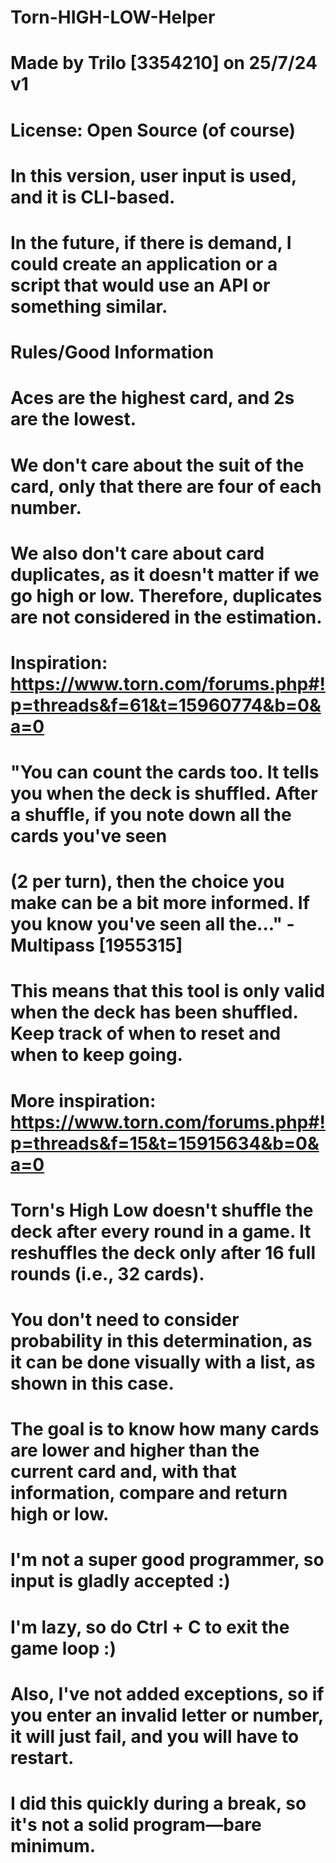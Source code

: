 # Torn-HIGH-LOW-Helper
# Made by Trilo [3354210] on 25/7/24 v1
# License: Open Source (of course)

# In this version, user input is used, and it is CLI-based.
# In the future, if there is demand, I could create an application or a script that would use an API or something similar.

# Rules/Good Information
# Aces are the highest card, and 2s are the lowest.
# We don't care about the suit of the card, only that there are four of each number.
# We also don't care about card duplicates, as it doesn't matter if we go high or low. Therefore, duplicates are not considered in the estimation.

# Inspiration: https://www.torn.com/forums.php#!p=threads&f=61&t=15960774&b=0&a=0
# "You can count the cards too. It tells you when the deck is shuffled. After a shuffle, if you note down all the cards you've seen 
# (2 per turn), then the choice you make can be a bit more informed. If you know you've seen all the..." - Multipass [1955315]
# This means that this tool is only valid when the deck has been shuffled. Keep track of when to reset and when to keep going.
# More inspiration: https://www.torn.com/forums.php#!p=threads&f=15&t=15915634&b=0&a=0
# Torn's High Low doesn't shuffle the deck after every round in a game. It reshuffles the deck only after 16 full rounds (i.e., 32 cards).

# You don't need to consider probability in this determination, as it can be done visually with a list, as shown in this case.
# The goal is to know how many cards are lower and higher than the current card and, with that information, compare and return high or low.

# I'm not a super good programmer, so input is gladly accepted :)
# I'm lazy, so do Ctrl + C to exit the game loop :)
# Also, I've not added exceptions, so if you enter an invalid letter or number, it will just fail, and you will have to restart. 
# I did this quickly during a break, so it's not a solid program—bare minimum.
